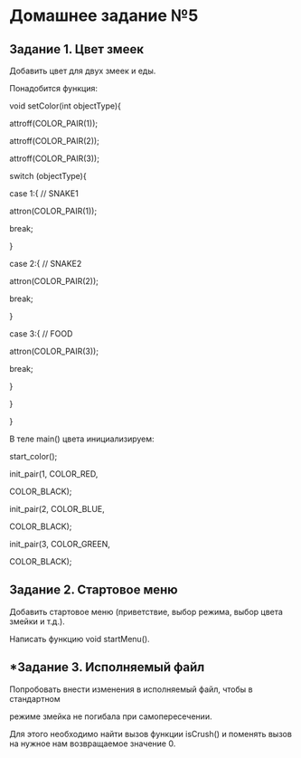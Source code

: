# Домашнее задание №5


## Задание 1. Цвет змеек


Добавить цвет для двух змеек и еды.

Понадобится функция:

void setColor(int objectType){

attroff(COLOR_PAIR(1));

attroff(COLOR_PAIR(2));

attroff(COLOR_PAIR(3));

switch (objectType){

case 1:{ // SNAKE1

attron(COLOR_PAIR(1));

break;

}

case 2:{ // SNAKE2

attron(COLOR_PAIR(2));

break;

}

case 3:{ // FOOD

attron(COLOR_PAIR(3));

break;

}

}

}

В теле main() цвета инициализируем:

start_color();

init_pair(1, COLOR_RED,

COLOR_BLACK);

init_pair(2, COLOR_BLUE,

COLOR_BLACK);

init_pair(3, COLOR_GREEN,

COLOR_BLACK);


## Задание 2. Стартовое меню

Добавить стартовое меню (приветствие, выбор режима, выбор цвета змейки и
т.д.).

Написать функцию void startMenu().


## *Задание 3. Исполняемый файл

Попробовать внести изменения в исполняемый файл, чтобы в стандартном

режиме змейка не погибала при самопересечении.

Для этого необходимо найти вызов функции isCrush() и поменять вызов на
нужное нам возвращаемое значение 0.
